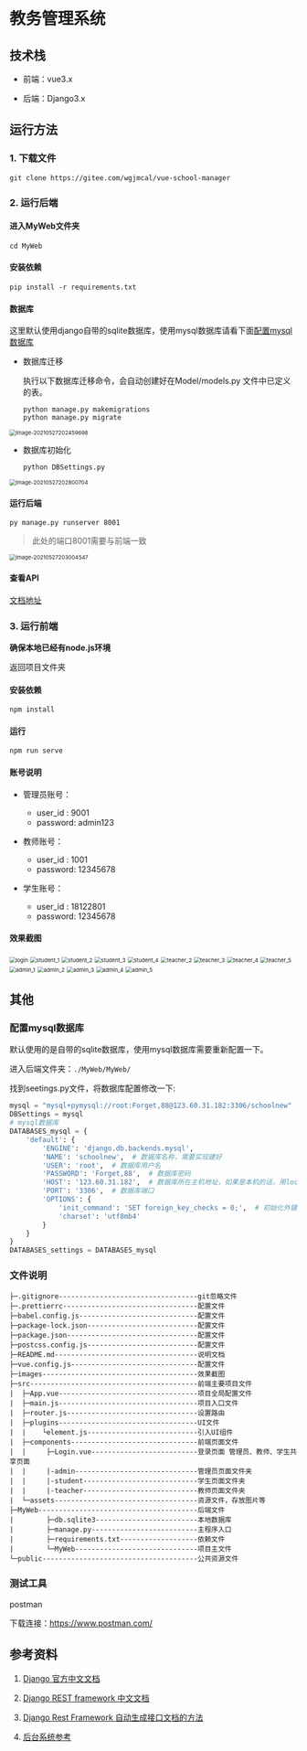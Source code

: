 # 教务管理系统

## 技术栈

- 前端：vue3.x

- 后端：Django3.x

## 运行方法

### 1. 下载文件
```
git clone https://gitee.com/wgjmcal/vue-school-manager
```
### 2. 运行后端

#### 进入MyWeb文件夹
```
cd MyWeb
```
#### 安装依赖

```
pip install -r requirements.txt
```
#### 数据库

这里默认使用django自带的sqlite数据库，使用mysql数据库请看下面[配置mysql数据库](#anchor)

- 数据库迁移

  执行以下数据库迁移命令，会自动创建好在Model/models.py 文件中已定义的表。

  ```shell
  python manage.py makemigrations
  python manage.py migrate
  ```

<img src="./images/image-20210527202459698.png" alt="image-20210527202459698" style="zoom:67%;" />

- 数据库初始化

  ```shell
  python DBSettings.py
  ```

<img src="./images/image-20210527202800704.png" alt="image-20210527202800704" style="zoom:67%;" />

#### 运行后端

```
py manage.py runserver 8001
```
> 此处的端口8001需要与前端一致

<img src="./images/image-20210527203004547.png" alt="image-20210527203004547" style="zoom:67%;" />

#### 查看API

[文档地址](https://documenter.getpostman.com/view/14310338/TzXwGeZ5)


### 3. 运行前端

**确保本地已经有node.js环境**

返回项目文件夹

#### 安装依赖
```
npm install
```

#### 运行
```
npm run serve
```

#### 账号说明

- 管理员账号：
    - user_id : 9001
    - password: admin123

- 教师账号：
    - user_id : 1001
    - password: 12345678

- 学生账号：
    - user_id : 18122801
    - password: 12345678

#### 效果截图

<img src="./images/login.jpg" alt="login" style="zoom:67%;" />

<img src="./images/student_1.jpg" alt="student_1" style="zoom:67%;" />

<img src="./images/student_2.jpg" alt="student_2" style="zoom:67%;" />

<img src="./images/student_3.jpg" alt="student_3" style="zoom:67%;" />

<img src="./images/student_4.jpg" alt="student_4" style="zoom:67%;" />

<img src="./images/teacher_2.jpg" alt="teacher_2" style="zoom:67%;" />

<img src="./images/teacher_3.jpg" alt="teacher_3" style="zoom:67%;" />

<img src="./images/teacher_4.jpg" alt="teacher_4" style="zoom:67%;" />

<img src="./images/teacher_5.jpg" alt="teacher_5" style="zoom:67%;" />

<img src="./images/admin_1.jpg" alt="admin_1" style="zoom:67%;" />

<img src="./images/admin_2.jpg" alt="admin_2" style="zoom:67%;" />

<img src="./images/admin_3.jpg" alt="admin_3" style="zoom:67%;" />

<img src="./images/admin_4.jpg" alt="admin_4" style="zoom:67%;" />

<img src="./images/admin_5.jpg" alt="admin_5" style="zoom:67%;" />

## 其他

### 配置mysql数据库

<span id = "anchor"></span>

默认使用的是自带的sqlite数据库，使用mysql数据库需要重新配置一下。

进入后端文件夹：`./MyWeb/MyWeb/`

找到seetings.py文件，将数据库配置修改一下:

```python
mysql = "mysql+pymysql://root:Forget,88@123.60.31.182:3306/schoolnew"
DBSettings = mysql
# mysql数据库
DATABASES_mysql = {
    'default': {
        'ENGINE': 'django.db.backends.mysql',
        'NAME': 'schoolnew',  # 数据库名称，需要实现建好
        'USER': 'root',  # 数据库用户名
        'PASSWORD': 'Forget,88',  # 数据库密码
        'HOST': '123.60.31.182',  # 数据库所在主机地址，如果是本机的话，用localhost
        'PORT': '3306',  # 数据库端口
        'OPTIONS': {
            'init_command': 'SET foreign_key_checks = 0;',  # 初始化外键检查为0
            'charset': 'utf8mb4'
        }
    }
}
DATABASES_settings = DATABASES_mysql
```

### 文件说明

```
├─.gitignore----------------------------------git忽略文件
├─.prettierrc---------------------------------配置文件
├─babel.config.js-----------------------------配置文件
├─package-lock.json---------------------------配置文件
├─package.json--------------------------------配置文件
├─postcss.config.js---------------------------配置文件
├─README.md-----------------------------------说明文档
├─vue.config.js-------------------------------配置文件
├─images--------------------------------------效果截图
├─src-----------------------------------------前端主要项目文件
|  ├─App.vue----------------------------------项目全局配置文件
|  ├─main.js----------------------------------项目入口文件
|  ├─router.js--------------------------------设置路由
|  ├─plugins----------------------------------UI文件
|  |    └element.js---------------------------引入UI组件
|  ├─components-------------------------------前端页面文件
|  |     ├─Login.vue--------------------------登录页面 管理员、教师、学生共享页面
|  |     |-admin------------------------------管理员页面文件夹
|  |     |-student----------------------------学生页面文件夹
|  |     |-teacher----------------------------教师页面文件夹
|  └─assets-----------------------------------资源文件，存放图片等
├─MyWeb---------------------------------------后端文件
|        ├─db.sqlite3-------------------------本地数据库
|        ├─manage.py--------------------------主程序入口
|        ├─requirements.txt-------------------依赖文件
|        └─MyWeb------------------------------项目主文件
└─public--------------------------------------公共资源文件
````
### 测试工具

postman

下载连接：https://www.postman.com/

## 参考资料

1. [Django 官方中文文档](https://docs.djangoproject.com/zh-hans/3.2/)

2. [Django REST framework 中文文档](https://q1mi.github.io/Django-REST-framework-documentation/)

3. [Django Rest Framework 自动生成接口文档的方法](https://cloud.tencent.com/developer/article/1632466)

4. [后台系统参考](http://gl.timemeetyou.com/#/login)



